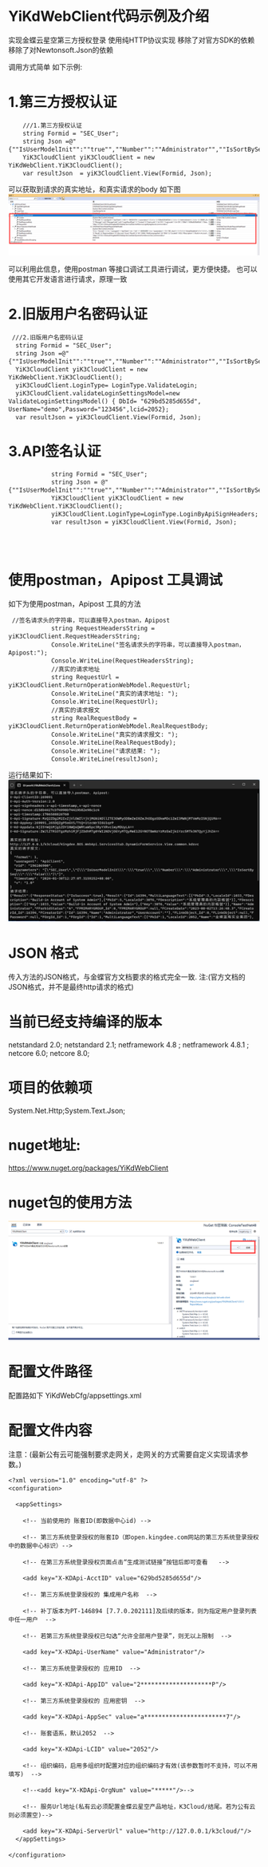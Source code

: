 # YiKdWebClient代码示例及介绍

实现金蝶云星空第三方授权登录 使用纯HTTP协议实现
移除了对官方SDK的依赖 
移除了对Newtonsoft.Json的依赖

调用方式简单
如下示例:
# 1.第三方授权认证



```
    ///1.第三方授权认证
    string Formid = "SEC_User";
    string Json =@"{""IsUserModelInit"":""true"",""Number"":""Administrator"",""IsSortBySeq"":""false""}";
    YiK3CloudClient yiK3CloudClient = new YiKdWebClient.YiK3CloudClient();
    var resultJson  = yiK3CloudClient.View(Formid, Json);
```



可以获取到请求的真实地址，和真实请求的body 如下图
![输入图片说明](%E8%AF%B7%E6%B1%82.png)

可以利用此信息，使用postman 等接口调试工具进行调试，更方便快捷。 也可以使用其它开发语言进行请求，原理一致


# 2.旧版用户名密码认证
 
```
 ///2.旧版用户名密码认证
  string Formid = "SEC_User";
  string Json =@"{""IsUserModelInit"":""true"",""Number"":""Administrator"",""IsSortBySeq"":""false""}";
  YiK3CloudClient yiK3CloudClient = new YiKdWebClient.YiK3CloudClient();
  yiK3CloudClient.LoginType= LoginType.ValidateLogin;
  yiK3CloudClient.validateLoginSettingsModel=new ValidateLoginSettingsModel() { DbId= "629bd5285d655d", UserName="demo",Password="123456",lcid=2052};
  var resultJson = yiK3CloudClient.View(Formid, Json);
```

# 3.API签名认证

~~~
            string Formid = "SEC_User";
            string Json = @"{""IsUserModelInit"":""true"",""Number"":""Administrator"",""IsSortBySeq"":""false""}";
            YiK3CloudClient yiK3CloudClient = new YiKdWebClient.YiK3CloudClient();
            yiK3CloudClient.LoginType=LoginType.LoginByApiSignHeaders;
            var resultJson = yiK3CloudClient.View(Formid, Json);


           
~~~
# 使用postman，Apipost 工具调试
如下为使用postman，Apipost 工具的方法
~~~
 //签名请求头的字符串，可以直接导入postman，Apipost
            string RequestHeadersString = yiK3CloudClient.RequestHeadersString;
            Console.WriteLine("签名请求头的字符串，可以直接导入postman，Apipost:");
            Console.WriteLine(RequestHeadersString);
            //真实的请求地址
            string RequestUrl = yiK3CloudClient.ReturnOperationWebModel.RequestUrl;
            Console.WriteLine("真实的请求地址: ");
            Console.WriteLine(RequestUrl);
            //真实的请求报文
            string RealRequestBody = yiK3CloudClient.ReturnOperationWebModel.RealRequestBody;
            Console.WriteLine("真实的请求报文: ");
            Console.WriteLine(RealRequestBody);
            Console.WriteLine("请求结果: ");
            Console.WriteLine(resultJson);
~~~

运行结果如下:
![输入图片说明](API%E7%AD%BE%E5%90%8D%E6%A8%A1%E5%BC%8F%E8%BF%90%E8%A1%8C%E6%95%88%E6%9E%9C.png)

# JSON 格式
传入方法的JSON格式，与金蝶官方文档要求的格式完全一致. 注:(官方文档的JSON格式，并不是最终http请求的格式)


# 当前已经支持编译的版本
netstandard 2.0;
netstandard 2.1;
netframework 4.8 ;
netframework 4.8.1 ;
netcore 6.0;
netcore 8.0;

# 项目的依赖项
System.Net.Http;System.Text.Json;

# nuget地址:
https://www.nuget.org/packages/YiKdWebClient

# nuget包的使用方法
![输入图片说明](nuget%E4%BD%BF%E7%94%A8.png)

# 配置文件路径
配置路如下  YiKdWebCfg/appsettings.xml 

# 配置文件内容
注意：(最新公有云可能强制要求走网关，走网关的方式需要自定义实现请求参数。)

```
<?xml version="1.0" encoding="utf-8" ?>
<configuration>

  <appSettings>

    <!-- 当前使用的 账套ID(即数据中心id) -->

    <!-- 第三方系统登录授权的账套ID（即open.kingdee.com网站的第三方系统登录授权中的数据中心标识）-->

    <!-- 在第三方系统登录授权页面点击“生成测试链接”按钮后即可查看   -->

    <add key="X-KDApi-AcctID" value="629bd5285d655d"/>

    <!-- 第三方系统登录授权的 集成用户名称  -->

    <!-- 补丁版本为PT-146894 [7.7.0.202111]及后续的版本，则为指定用户登录列表中任一用户  -->

    <!-- 若第三方系统登录授权已勾选“允许全部用户登录”，则无以上限制  -->

    <add key="X-KDApi-UserName" value="Administrator"/>

    <!-- 第三方系统登录授权的 应用ID  -->

    <add key="X-KDApi-AppID" value="2********************P"/>

    <!-- 第三方系统登录授权的 应用密钥  -->

    <add key="X-KDApi-AppSec" value="a***********************7"/>

    <!-- 账套语系，默认2052  -->

    <add key="X-KDApi-LCID" value="2052"/>

    <!-- 组织编码，启用多组织时配置对应的组织编码才有效(该参数暂时不支持，可以不用填写)  -->

    <!--<add key="X-KDApi-OrgNum" value="*****"/>-->

    <!-- 服务Url地址(私有云必须配置金蝶云星空产品地址，K3Cloud/结尾。若为公有云则必须置空)-->

    <add key="X-KDApi-ServerUrl" value="http://127.0.0.1/k3cloud/"/>
  </appSettings>

</configuration>



```
